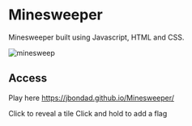 # Minesweeper

Minesweeper built using Javascript, HTML and CSS. 

![minesweep](https://user-images.githubusercontent.com/108786345/177490563-1982c384-2ccc-4d46-8bb4-eb99cf08e861.PNG)


<!-- GETTING STARTED -->
## Access
 
Play here https://jbondad.github.io/Minesweeper/

Click to reveal a tile
Click and hold to add a flag





